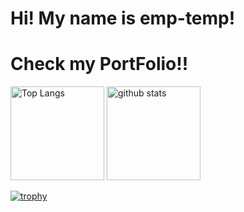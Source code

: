 #  Hi! My name is emp-temp!
<h1>Check my PortFolio!!</h1>
<p align="left"> 
  <img alt="Top Langs" height="150px" src="https://github-readme-stats.vercel.app/api/top-langs/?username=emp-temp&layout=compact&show_icons=true&theme=onedark" />
  <img alt="github stats" height="150px" src="https://github-readme-stats.vercel.app/api?username=emp-temp&theme=onedark&show_icons=ture" />
</p>

[![trophy](https://github-profile-trophy.vercel.app/?username=emp-temp&theme=onedark&column=7
)](https://github.com/ryo-ma/github-profile-trophy)
